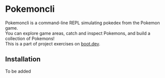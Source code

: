 # Pokemoncli

Pokemoncli is a command-line REPL simulating pokedex from the Pokemon game.<br>
You can explore game areas, catch and inspect Pokemons, and build a collection of Pokemons!<br>
This is a part of project exercises on <a href="boot.dev">boot.dev</a>.

## Installation

To be added
